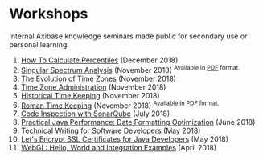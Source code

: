 # Workshops

Internal Axibase knowledge seminars made public for secondary use or personal learning.

<!-- markdownlint-disable MD101 -->

1. [How To Calculate Percentiles](./percentiles.md) (December 2018)
1. [Singular Spectrum Analysis](https://axibase.com/files/ssa_introduction.pdf) (November 2018) <sup>Available in [PDF](https://axibase.com/files/ssa_introduction.pdf) format.</sup>
1. [The Evolution of Time Zones](./timezones.md) (November 2018)
1. [Time Zone Administration](./timezones.md) (November 2018)
1. [Historical Time Keeping](./time-keeping.md) (November 2018)
1. [Roman Time Keeping](https://axibase.com/files/roman-time-keeping/assets/player/KeynoteDHTMLPlayer.html#0) (November 2018) <sup>Available in [PDF](https://axibase.com/files/roman-time-keeping/roman_time_keeping.pdf) format.</sup>
1. [Code Inspection with SonarQube](./sonar.md) (July 2018)
1. [Practical Java Performance: Date Formatting Optimization](./performance.md) (June 2018)
1. [Technical Writing for Software Developers](./technical-writing.md) (May 2018)
1. [Let's Encrypt SSL Certificates for Java Developers](./lets-encrypt.md) (May 2018)
1. [WebGL: Hello, World and Integration Examples](./webgl.md) (April 2018)

<!-- markdownlint-enable MD101 -->
